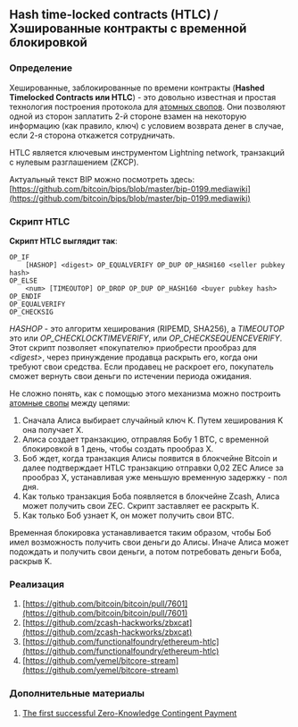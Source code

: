 
Hash time-locked contracts (HTLC) / Хэшированные контракты с временной блокировкой
----

### Определение

Хешированные, заблокированные по времени контракты (**Hashed Timelocked Contracts или HTLC**) - это довольно известная и простая технология построения протокола для [атомных свопов](atomic-swaps.md). Они позволяют одной из сторон заплатить 2-й стороне взамен на некоторую информацию (как правило, ключ) с условием возврата денег в случае, если 2-я сторона откажется сотрудничать.

HTLC является ключевым инструментом Lightning network, транзакций с нулевым разглашением (ZKCP).

Актуальный текст BIP можно посмотреть здесь: [https://github.com/bitcoin/bips/blob/master/bip-0199.mediawiki](https://github.com/bitcoin/bips/blob/master/bip-0199.mediawiki)


### Скрипт HTLC

**Скрипт HTLC выглядит так**:

```
OP_IF
	[HASHOP] <digest> OP_EQUALVERIFY OP_DUP OP_HASH160 <seller pubkey hash>            
OP_ELSE
	<num> [TIMEOUTOP] OP_DROP OP_DUP OP_HASH160 <buyer pubkey hash>
OP_ENDIF
OP_EQUALVERIFY
OP_CHECKSIG
```

*HASHOP* - это алгоритм хеширования (RIPEMD, SHA256), а *TIMEOUTOP* это или *OP_CHECKLOCKTIMEVERIFY*, или *OP_CHECKSEQUENCEVERIFY*. Этот скрипт позволяет «покупателю» приобрести прообраз для *\<digest>*, через принуждение продавца раскрыть его, когда они требуют свои средства. Если продавец не раскроет его, покупатель сможет вернуть свои деньги по истечении периода ожидания.

Не сложно понять, как с помощью этого механизма можно построить [атомные свопы](atomic-swaps.md) между цепями:

1. Сначала Алиса выбирает случайный ключ K. Путем хеширования K она получает X.
2. Алиса создает транзакцию, отправляя Бобу 1 BTC, с временной блокировкой в 1 день, чтобы создать прообраз X.
3. Боб ждет, когда транзакция Алисы появится в блокчейне Bitcoin и далее подтверждает HTLC транзакцию отправки 0,02 ZEC Алисе за прообраз X, устанавливая уже меньшую временную задержку - пол дня.
4. Как только транзакция Боба появляется в блокчейне Zcash, Алиса может получить свои ZEC. Скрипт заставляет ее раскрыть К.
5. Как только Боб узнает K, он может получить свои BTC.

Временная блокировка устанавливается таким образом, чтобы Боб имел возможность получить свои деньги до Алисы. Иначе Алиса может подождать и получить свои деньги, а потом потребовать деньги Боба, раскрыв K.

### Реализация

1. [https://github.com/bitcoin/bitcoin/pull/7601](https://github.com/bitcoin/bitcoin/pull/7601)
2. [https://github.com/zcash-hackworks/zbxcat](https://github.com/zcash-hackworks/zbxcat)
3. [https://github.com/functionalfoundry/ethereum-htlc](https://github.com/functionalfoundry/ethereum-htlc)
4. [https://github.com/yemel/bitcore-stream](https://github.com/yemel/bitcore-stream)


### Дополнительные материалы

1. [The first successful Zero-Knowledge Contingent Payment](https://bitcoincore.org/en/2016/02/26/zero-knowledge-contingent-payments-announcement/)
